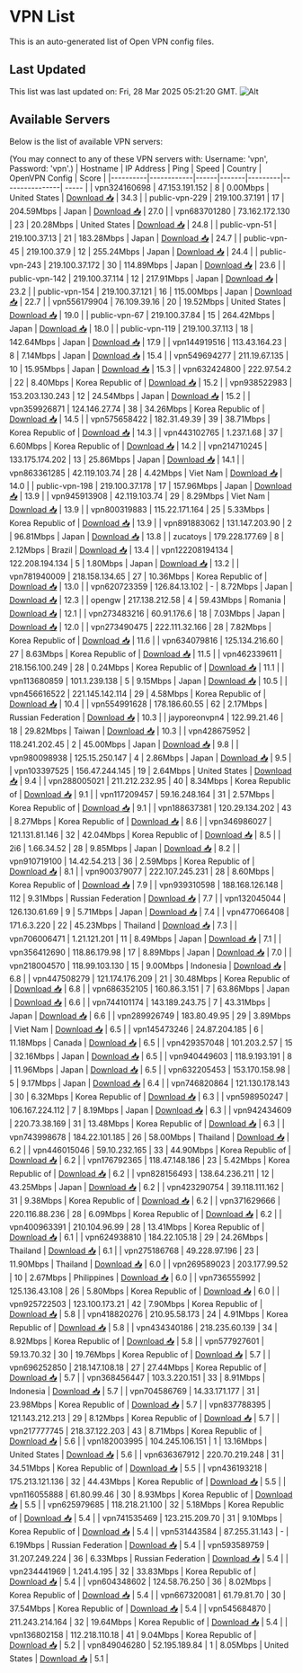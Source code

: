 # VPN List

This is an auto-generated list of Open VPN config files.

## Last Updated

This list was last updated on: Fri, 28 Mar 2025 05:21:20 GMT.
![Alt](https://repobeats.axiom.co/api/embed/186b98318ef1479477931607c1ad7d823f12451f.svg "Repobeats analytics image")

## Available Servers

Below is the list of available VPN servers:

(You may connect to any of these VPN servers with: Username: 'vpn', Password: 'vpn'.)
| Hostname | IP Address | Ping | Speed | Country | OpenVPN Config | Score |
|----------|------------|------|-------|---------|----------------| ----- |
| vpn324160698 | 47.153.191.152 | 8 | 0.00Mbps | United States | [Download 📥](./configs/server_0_US.ovpn) | 34.3 |
| public-vpn-229 | 219.100.37.191 | 17 | 204.59Mbps | Japan | [Download 📥](./configs/server_1_JP.ovpn) | 27.0 |
| vpn683701280 | 73.162.172.130 | 23 | 20.28Mbps | United States | [Download 📥](./configs/server_2_US.ovpn) | 24.8 |
| public-vpn-51 | 219.100.37.13 | 21 | 183.28Mbps | Japan | [Download 📥](./configs/server_3_JP.ovpn) | 24.7 |
| public-vpn-45 | 219.100.37.9 | 12 | 255.24Mbps | Japan | [Download 📥](./configs/server_4_JP.ovpn) | 24.4 |
| public-vpn-243 | 219.100.37.172 | 30 | 114.89Mbps | Japan | [Download 📥](./configs/server_5_JP.ovpn) | 23.6 |
| public-vpn-142 | 219.100.37.114 | 12 | 217.91Mbps | Japan | [Download 📥](./configs/server_6_JP.ovpn) | 23.2 |
| public-vpn-154 | 219.100.37.121 | 16 | 115.00Mbps | Japan | [Download 📥](./configs/server_7_JP.ovpn) | 22.7 |
| vpn556179904 | 76.109.39.16 | 20 | 19.52Mbps | United States | [Download 📥](./configs/server_8_US.ovpn) | 19.0 |
| public-vpn-67 | 219.100.37.84 | 15 | 264.42Mbps | Japan | [Download 📥](./configs/server_9_JP.ovpn) | 18.0 |
| public-vpn-119 | 219.100.37.113 | 18 | 142.64Mbps | Japan | [Download 📥](./configs/server_10_JP.ovpn) | 17.9 |
| vpn144919516 | 113.43.164.23 | 8 | 7.14Mbps | Japan | [Download 📥](./configs/server_11_JP.ovpn) | 15.4 |
| vpn549694277 | 211.19.67.135 | 10 | 15.95Mbps | Japan | [Download 📥](./configs/server_12_JP.ovpn) | 15.3 |
| vpn632424800 | 222.97.54.2 | 22 | 8.40Mbps | Korea Republic of | [Download 📥](./configs/server_13_KR.ovpn) | 15.2 |
| vpn938522983 | 153.203.130.243 | 12 | 24.54Mbps | Japan | [Download 📥](./configs/server_14_JP.ovpn) | 15.2 |
| vpn359926871 | 124.146.27.74 | 38 | 34.26Mbps | Korea Republic of | [Download 📥](./configs/server_15_KR.ovpn) | 14.5 |
| vpn575658422 | 182.31.49.39 | 39 | 38.71Mbps | Korea Republic of | [Download 📥](./configs/server_16_KR.ovpn) | 14.3 |
| vpn443102765 | 1.237.1.68 | 37 | 6.60Mbps | Korea Republic of | [Download 📥](./configs/server_17_KR.ovpn) | 14.2 |
| vpn214710245 | 133.175.174.202 | 13 | 25.86Mbps | Japan | [Download 📥](./configs/server_18_JP.ovpn) | 14.1 |
| vpn863361285 | 42.119.103.74 | 28 | 4.42Mbps | Viet Nam | [Download 📥](./configs/server_19_VN.ovpn) | 14.0 |
| public-vpn-198 | 219.100.37.178 | 17 | 157.96Mbps | Japan | [Download 📥](./configs/server_20_JP.ovpn) | 13.9 |
| vpn945913908 | 42.119.103.74 | 29 | 8.29Mbps | Viet Nam | [Download 📥](./configs/server_21_VN.ovpn) | 13.9 |
| vpn800319883 | 115.22.171.164 | 25 | 5.33Mbps | Korea Republic of | [Download 📥](./configs/server_22_KR.ovpn) | 13.9 |
| vpn891883062 | 131.147.203.90 | 2 | 96.81Mbps | Japan | [Download 📥](./configs/server_23_JP.ovpn) | 13.8 |
| zucatoys | 179.228.177.69 | 8 | 2.12Mbps | Brazil | [Download 📥](./configs/server_24_BR.ovpn) | 13.4 |
| vpn122208194134 | 122.208.194.134 | 5 | 1.80Mbps | Japan | [Download 📥](./configs/server_25_JP.ovpn) | 13.2 |
| vpn781940009 | 218.158.134.65 | 27 | 10.36Mbps | Korea Republic of | [Download 📥](./configs/server_26_KR.ovpn) | 13.0 |
| vpn620723359 | 126.84.13.102 | - | 8.72Mbps | Japan | [Download 📥](./configs/server_27_JP.ovpn) | 12.3 |
| opengw | 217.138.212.58 | 4 | 59.43Mbps | Romania | [Download 📥](./configs/server_28_RO.ovpn) | 12.1 |
| vpn273483216 | 60.91.176.6 | 18 | 7.03Mbps | Japan | [Download 📥](./configs/server_29_JP.ovpn) | 12.0 |
| vpn273490475 | 222.111.32.166 | 28 | 7.82Mbps | Korea Republic of | [Download 📥](./configs/server_30_KR.ovpn) | 11.6 |
| vpn634079816 | 125.134.216.60 | 27 | 8.63Mbps | Korea Republic of | [Download 📥](./configs/server_31_KR.ovpn) | 11.5 |
| vpn462339611 | 218.156.100.249 | 28 | 0.24Mbps | Korea Republic of | [Download 📥](./configs/server_32_KR.ovpn) | 11.1 |
| vpn113680859 | 101.1.239.138 | 5 | 9.15Mbps | Japan | [Download 📥](./configs/server_33_JP.ovpn) | 10.5 |
| vpn456616522 | 221.145.142.114 | 29 | 4.58Mbps | Korea Republic of | [Download 📥](./configs/server_34_KR.ovpn) | 10.4 |
| vpn554991628 | 178.186.60.55 | 62 | 2.17Mbps | Russian Federation | [Download 📥](./configs/server_35_RU.ovpn) | 10.3 |
| jayporeonvpn4 | 122.99.21.46 | 18 | 29.82Mbps | Taiwan | [Download 📥](./configs/server_36_TW.ovpn) | 10.3 |
| vpn428675952 | 118.241.202.45 | 2 | 45.00Mbps | Japan | [Download 📥](./configs/server_37_JP.ovpn) | 9.8 |
| vpn980098938 | 125.15.250.147 | 4 | 2.86Mbps | Japan | [Download 📥](./configs/server_38_JP.ovpn) | 9.5 |
| vpn103397525 | 156.47.244.145 | 19 | 2.64Mbps | United States | [Download 📥](./configs/server_39_US.ovpn) | 9.4 |
| vpn288005021 | 211.212.232.95 | 40 | 8.34Mbps | Korea Republic of | [Download 📥](./configs/server_40_KR.ovpn) | 9.1 |
| vpn117209457 | 59.16.248.164 | 31 | 2.57Mbps | Korea Republic of | [Download 📥](./configs/server_41_KR.ovpn) | 9.1 |
| vpn188637381 | 120.29.134.202 | 43 | 8.27Mbps | Korea Republic of | [Download 📥](./configs/server_42_KR.ovpn) | 8.6 |
| vpn346986027 | 121.131.81.146 | 32 | 42.04Mbps | Korea Republic of | [Download 📥](./configs/server_43_KR.ovpn) | 8.5 |
| 2i6 | 1.66.34.52 | 28 | 9.85Mbps | Japan | [Download 📥](./configs/server_44_JP.ovpn) | 8.2 |
| vpn910719100 | 14.42.54.213 | 36 | 2.59Mbps | Korea Republic of | [Download 📥](./configs/server_45_KR.ovpn) | 8.1 |
| vpn900379077 | 222.107.245.231 | 28 | 8.60Mbps | Korea Republic of | [Download 📥](./configs/server_46_KR.ovpn) | 7.9 |
| vpn939310598 | 188.168.126.148 | 112 | 9.31Mbps | Russian Federation | [Download 📥](./configs/server_47_RU.ovpn) | 7.7 |
| vpn132045044 | 126.130.61.69 | 9 | 5.71Mbps | Japan | [Download 📥](./configs/server_48_JP.ovpn) | 7.4 |
| vpn477066408 | 171.6.3.220 | 22 | 45.23Mbps | Thailand | [Download 📥](./configs/server_49_TH.ovpn) | 7.3 |
| vpn706006471 | 1.21.121.201 | 11 | 8.49Mbps | Japan | [Download 📥](./configs/server_50_JP.ovpn) | 7.1 |
| vpn356412690 | 118.86.179.98 | 17 | 8.89Mbps | Japan | [Download 📥](./configs/server_51_JP.ovpn) | 7.0 |
| vpn218004570 | 118.99.103.130 | 15 | 9.00Mbps | Indonesia | [Download 📥](./configs/server_52_ID.ovpn) | 6.8 |
| vpn447508279 | 121.174.176.209 | 21 | 30.48Mbps | Korea Republic of | [Download 📥](./configs/server_53_KR.ovpn) | 6.8 |
| vpn686352105 | 160.86.3.151 | 7 | 63.86Mbps | Japan | [Download 📥](./configs/server_54_JP.ovpn) | 6.6 |
| vpn744101174 | 143.189.243.75 | 7 | 43.31Mbps | Japan | [Download 📥](./configs/server_55_JP.ovpn) | 6.6 |
| vpn289926749 | 183.80.49.95 | 29 | 3.89Mbps | Viet Nam | [Download 📥](./configs/server_56_VN.ovpn) | 6.5 |
| vpn145473246 | 24.87.204.185 | 6 | 11.18Mbps | Canada | [Download 📥](./configs/server_57_CA.ovpn) | 6.5 |
| vpn429357048 | 101.203.2.57 | 15 | 32.16Mbps | Japan | [Download 📥](./configs/server_58_JP.ovpn) | 6.5 |
| vpn940449603 | 118.9.193.191 | 8 | 11.96Mbps | Japan | [Download 📥](./configs/server_59_JP.ovpn) | 6.5 |
| vpn632205453 | 153.170.158.98 | 5 | 9.17Mbps | Japan | [Download 📥](./configs/server_60_JP.ovpn) | 6.4 |
| vpn746820864 | 121.130.178.143 | 30 | 6.32Mbps | Korea Republic of | [Download 📥](./configs/server_61_KR.ovpn) | 6.3 |
| vpn598950247 | 106.167.224.112 | 7 | 8.19Mbps | Japan | [Download 📥](./configs/server_62_JP.ovpn) | 6.3 |
| vpn942434609 | 220.73.38.169 | 31 | 13.48Mbps | Korea Republic of | [Download 📥](./configs/server_63_KR.ovpn) | 6.3 |
| vpn743998678 | 184.22.101.185 | 26 | 58.00Mbps | Thailand | [Download 📥](./configs/server_64_TH.ovpn) | 6.2 |
| vpn446015046 | 59.10.232.165 | 33 | 44.90Mbps | Korea Republic of | [Download 📥](./configs/server_65_KR.ovpn) | 6.2 |
| vpn176792365 | 118.47.148.186 | 23 | 5.42Mbps | Korea Republic of | [Download 📥](./configs/server_66_KR.ovpn) | 6.2 |
| vpn828156493 | 138.64.236.211 | 12 | 43.25Mbps | Japan | [Download 📥](./configs/server_67_JP.ovpn) | 6.2 |
| vpn423290754 | 39.118.111.162 | 31 | 9.38Mbps | Korea Republic of | [Download 📥](./configs/server_68_KR.ovpn) | 6.2 |
| vpn371629666 | 220.116.88.236 | 28 | 6.09Mbps | Korea Republic of | [Download 📥](./configs/server_69_KR.ovpn) | 6.2 |
| vpn400963391 | 210.104.96.99 | 28 | 13.41Mbps | Korea Republic of | [Download 📥](./configs/server_70_KR.ovpn) | 6.1 |
| vpn624938810 | 184.22.105.18 | 29 | 24.26Mbps | Thailand | [Download 📥](./configs/server_71_TH.ovpn) | 6.1 |
| vpn275186768 | 49.228.97.196 | 23 | 11.90Mbps | Thailand | [Download 📥](./configs/server_72_TH.ovpn) | 6.0 |
| vpn269589023 | 203.177.99.52 | 10 | 2.67Mbps | Philippines | [Download 📥](./configs/server_73_PH.ovpn) | 6.0 |
| vpn736555992 | 125.136.43.108 | 26 | 5.80Mbps | Korea Republic of | [Download 📥](./configs/server_74_KR.ovpn) | 6.0 |
| vpn925722503 | 123.100.173.21 | 42 | 7.90Mbps | Korea Republic of | [Download 📥](./configs/server_75_KR.ovpn) | 5.8 |
| vpn418820276 | 210.95.58.173 | 24 | 4.91Mbps | Korea Republic of | [Download 📥](./configs/server_76_KR.ovpn) | 5.8 |
| vpn434340186 | 218.235.60.139 | 34 | 8.92Mbps | Korea Republic of | [Download 📥](./configs/server_77_KR.ovpn) | 5.8 |
| vpn577927601 | 59.13.70.32 | 30 | 19.76Mbps | Korea Republic of | [Download 📥](./configs/server_78_KR.ovpn) | 5.7 |
| vpn696252850 | 218.147.108.18 | 27 | 27.44Mbps | Korea Republic of | [Download 📥](./configs/server_79_KR.ovpn) | 5.7 |
| vpn368456447 | 103.3.220.151 | 33 | 8.91Mbps | Indonesia | [Download 📥](./configs/server_80_ID.ovpn) | 5.7 |
| vpn704586769 | 14.33.171.177 | 31 | 23.98Mbps | Korea Republic of | [Download 📥](./configs/server_81_KR.ovpn) | 5.7 |
| vpn837788395 | 121.143.212.213 | 29 | 8.12Mbps | Korea Republic of | [Download 📥](./configs/server_82_KR.ovpn) | 5.7 |
| vpn217777745 | 218.37.122.203 | 43 | 8.71Mbps | Korea Republic of | [Download 📥](./configs/server_83_KR.ovpn) | 5.6 |
| vpn182003995 | 104.245.106.151 | 1 | 13.16Mbps | United States | [Download 📥](./configs/server_84_US.ovpn) | 5.6 |
| vpn636367912 | 220.70.219.248 | 31 | 34.51Mbps | Korea Republic of | [Download 📥](./configs/server_85_KR.ovpn) | 5.5 |
| vpn436193218 | 175.213.121.136 | 32 | 44.43Mbps | Korea Republic of | [Download 📥](./configs/server_86_KR.ovpn) | 5.5 |
| vpn116055888 | 61.80.99.46 | 30 | 8.93Mbps | Korea Republic of | [Download 📥](./configs/server_87_KR.ovpn) | 5.5 |
| vpn625979685 | 118.218.21.100 | 32 | 5.18Mbps | Korea Republic of | [Download 📥](./configs/server_88_KR.ovpn) | 5.4 |
| vpn741535469 | 123.215.209.70 | 31 | 9.10Mbps | Korea Republic of | [Download 📥](./configs/server_89_KR.ovpn) | 5.4 |
| vpn531443584 | 87.255.31.143 | - | 6.19Mbps | Russian Federation | [Download 📥](./configs/server_90_RU.ovpn) | 5.4 |
| vpn593589759 | 31.207.249.224 | 36 | 6.33Mbps | Russian Federation | [Download 📥](./configs/server_91_RU.ovpn) | 5.4 |
| vpn234441969 | 1.241.4.195 | 32 | 33.83Mbps | Korea Republic of | [Download 📥](./configs/server_92_KR.ovpn) | 5.4 |
| vpn604348602 | 124.58.76.250 | 36 | 8.02Mbps | Korea Republic of | [Download 📥](./configs/server_93_KR.ovpn) | 5.4 |
| vpn667320081 | 61.79.81.70 | 30 | 37.54Mbps | Korea Republic of | [Download 📥](./configs/server_94_KR.ovpn) | 5.4 |
| vpn545684870 | 211.243.214.164 | 32 | 19.64Mbps | Korea Republic of | [Download 📥](./configs/server_95_KR.ovpn) | 5.4 |
| vpn136802158 | 112.218.110.18 | 41 | 9.04Mbps | Korea Republic of | [Download 📥](./configs/server_96_KR.ovpn) | 5.2 |
| vpn849046280 | 52.195.189.84 | 1 | 8.05Mbps | United States | [Download 📥](./configs/server_97_US.ovpn) | 5.1 |
